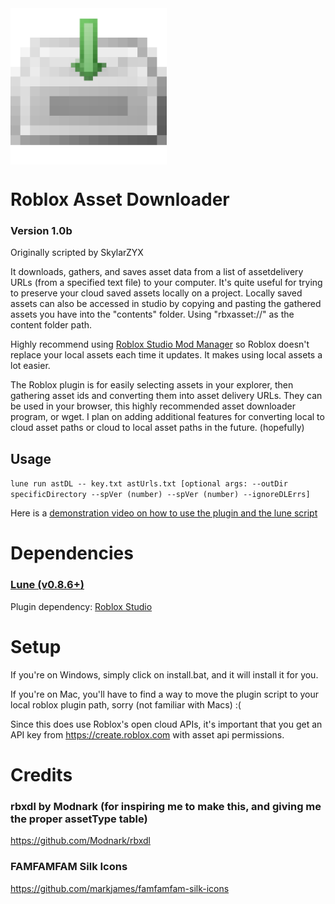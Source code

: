 <img align="center" width="250" src="icons/main-icon.png" alt="Downloader logo" />

# Roblox Asset Downloader
### Version 1.0b
Originally scripted by SkylarZYX

It downloads, gathers, and saves asset data from a list of assetdelivery URLs (from a specified text file) to your computer. It's quite useful for trying to preserve your cloud saved assets locally on a project.
Locally saved assets can also be accessed in studio by copying and pasting the gathered assets you have into the "contents" folder. Using "rbxasset://" as the content folder path.

Highly recommend using [Roblox Studio Mod Manager](https://github.com/MaximumADHD/Roblox-Studio-Mod-Manager) so Roblox doesn't replace your local assets each time it updates. It makes using local assets a lot easier.

The Roblox plugin is for easily selecting assets in your explorer, then gathering asset ids and converting them into asset delivery URLs. They can be used in your browser, this highly recommended asset downloader program, or wget.
I plan on adding additional features for converting local to cloud asset paths or cloud to local asset paths in the future. (hopefully)

## Usage
`lune run astDL -- key.txt astUrls.txt [optional args: --outDir specificDirectory --spVer (number) --spVer (number) --ignoreDLErrs]`

Here is a [demonstration video on how to use the plugin and the lune script](https://youtu.be/DTQGLliZKB4)

# Dependencies
### [Lune (v0.8.6+)](https://github.com/lune-org/lune)

Plugin dependency: [Roblox Studio](https://create.roblox.com/)

# Setup
If you're on Windows, simply click on install.bat, and it will install it for you.

If you're on Mac, you'll have to find a way to move the plugin script to your local roblox plugin path, sorry (not familiar with Macs) :(

Since this does use Roblox's open cloud APIs, it's important that you get an API key from https://create.roblox.com with asset api permissions.

# Credits
### rbxdl by Modnark (for inspiring me to make this, and giving me the proper assetType table)
https://github.com/Modnark/rbxdl

### FAMFAMFAM Silk Icons
https://github.com/markjames/famfamfam-silk-icons